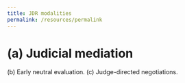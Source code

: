 ```yaml
---
title: JDR modalities
permalink: /resources/permalink
---
```

# (a)	Judicial mediation
(b)	Early neutral evaluation. 
(c)	Judge-directed negotiations.
